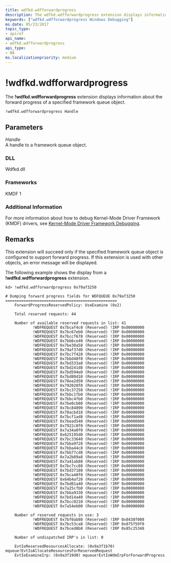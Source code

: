```yaml
---
title: wdfkd.wdfforwardprogress
description: The wdfkd.wdfforwardprogress extension displays information about the forward progress of a specified framework queue object.
keywords: ["wdfkd.wdfforwardprogress Windows Debugging"]
ms.date: 05/23/2017
topic_type:
- apiref
api_name:
- wdfkd.wdfforwardprogress
api_type:
- NA
ms.localizationpriority: medium
---
```


# !wdfkd.wdfforwardprogress


The **!wdfkd.wdfforwardprogress** extension displays information about the forward progress of a specified framework queue object.

```dbgcmd
!wdfkd.wdfforwardprogress Handle
```

## <span id="Parameters"></span><span id="parameters"></span><span id="PARAMETERS"></span>Parameters


<span id="_______Handle______"></span><span id="_______handle______"></span><span id="_______HANDLE______"></span> *Handle*   
A handle to a framework queue object.

### <span id="DLL"></span><span id="dll"></span>DLL

Wdfkd.dll

### <span id="Frameworks"></span><span id="frameworks"></span><span id="FRAMEWORKS"></span>Frameworks

KMDF 1

### <span id="Additional_Information"></span><span id="additional_information"></span><span id="ADDITIONAL_INFORMATION"></span>Additional Information

For more information about how to debug Kernel-Mode Driver Framework (KMDF) drivers, see [Kernel-Mode Driver Framework Debugging](kernel-mode-driver-framework-debugging.md).

Remarks
-------

This extension will succeed only if the specified framework queue object is configured to support forward progress. If this extension is used with other objects, an error message will be displayed.

The following example shows the display from a **!wdfkd.wdfforwardprogress** extension.

```dbgcmd
kd> !wdfkd.wdfforwardprogress 0x79af3250 

# Dumping forward progress fields for WDFQUEUE 0x79af3250
=================================================
    ForwardProgressReservedPolicy: UseExamine (0x2)

    Total reserved requests: 44 

    Number of available reserved requests in list: 41
            !WDFREQUEST 0x7bcaf4c0 (Reserved) !IRP 0x00000000
            !WDFREQUEST 0x7bc67eb0 (Reserved) !IRP 0x00000000
            !WDFREQUEST 0x7bccf678 (Reserved) !IRP 0x00000000
            !WDFREQUEST 0x7bb6ce40 (Reserved) !IRP 0x00000000
            !WDFREQUEST 0x7be30a58 (Reserved) !IRP 0x00000000
            !WDFREQUEST 0x79af37d0 (Reserved) !IRP 0x00000000
            !WDFREQUEST 0x7bc7f428 (Reserved) !IRP 0x00000000
            !WDFREQUEST 0x7bbd40f0 (Reserved) !IRP 0x00000000
            !WDFREQUEST 0x7bd333a8 (Reserved) !IRP 0x00000000
            !WDFREQUEST 0x7bd241d8 (Reserved) !IRP 0x00000000
            !WDFREQUEST 0x7bd594e0 (Reserved) !IRP 0x00000000
            !WDFREQUEST 0x7bd80d10 (Reserved) !IRP 0x00000000
            !WDFREQUEST 0x78ea2d50 (Reserved) !IRP 0x00000000
            !WDFREQUEST 0x792020f0 (Reserved) !IRP 0x00000000
            !WDFREQUEST 0x7bc37258 (Reserved) !IRP 0x00000000
            !WDFREQUEST 0x7bbc1fb0 (Reserved) !IRP 0x00000000
            !WDFREQUEST 0x7bbc4fb0 (Reserved) !IRP 0x00000000
            !WDFREQUEST 0x7be0cb80 (Reserved) !IRP 0x00000000
            !WDFREQUEST 0x7bc84890 (Reserved) !IRP 0x00000000
            !WDFREQUEST 0x78acbd18 (Reserved) !IRP 0x00000000
            !WDFREQUEST 0x7bcf1ad8 (Reserved) !IRP 0x00000000
            !WDFREQUEST 0x7bead540 (Reserved) !IRP 0x00000000
            !WDFREQUEST 0x7922c0f0 (Reserved) !IRP 0x00000000
            !WDFREQUEST 0x7a34a0f0 (Reserved) !IRP 0x00000000
            !WDFREQUEST 0x625195d0 (Reserved) !IRP 0x00000000
            !WDFREQUEST 0x7bc33640 (Reserved) !IRP 0x00000000
            !WDFREQUEST 0x7bba9f28 (Reserved) !IRP 0x00000000
            !WDFREQUEST 0x7bba44c8 (Reserved) !IRP 0x00000000
            !WDFREQUEST 0x7bb77cd8 (Reserved) !IRP 0x00000000
            !WDFREQUEST 0x7a2b89a8 (Reserved) !IRP 0x00000000
            !WDFREQUEST 0x7a41ab88 (Reserved) !IRP 0x00000000
            !WDFREQUEST 0x7bc7cc88 (Reserved) !IRP 0x00000000
            !WDFREQUEST 0x7bd37180 (Reserved) !IRP 0x00000000
            !WDFREQUEST 0x7bca40f0 (Reserved) !IRP 0x00000000
            !WDFREQUEST 0x64b4af20 (Reserved) !IRP 0x00000000
            !WDFREQUEST 0x7bd01a40 (Reserved) !IRP 0x00000000
            !WDFREQUEST 0x7a25cfb0 (Reserved) !IRP 0x00000000
            !WDFREQUEST 0x7bba9330 (Reserved) !IRP 0x00000000
            !WDFREQUEST 0x7bd14a40 (Reserved) !IRP 0x00000000
            !WDFREQUEST 0x7bcc0210 (Reserved) !IRP 0x00000000
            !WDFREQUEST 0x7a54eb00 (Reserved) !IRP 0x00000000

    Number of reserved requests in use: 3
            !WDFREQUEST 0x7bf0ab80 (Reserved) !IRP 0x8438f008
            !WDFREQUEST 0x7bc53ca8 (Reserved) !IRP 0x875f59f0
            !WDFREQUEST 0x7bced8b8 (Reserved) !IRP 0x85c25348

    Number of undispatched IRP's in list: 0

    EvtIoReservedResourcesAllocate: (0x9a3f1b70) mqueue!EvtIoAllocateResourcesForReservedRequest
    EvtIoExamineIrp: (0x9a3f19d0) mqueue!EvtIoWdmIrpForForwardProgress
```

 

 





